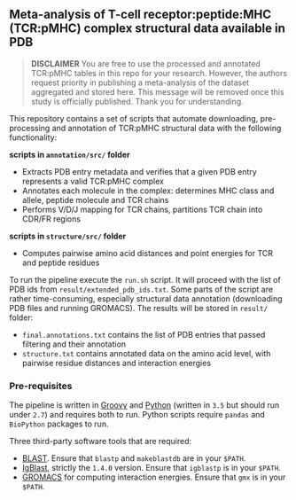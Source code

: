 ## Meta-analysis of T-cell receptor:peptide:MHC (TCR:pMHC) complex structural data available in PDB

> **DISCLAIMER** You are free to use the processed and annotated TCR:pMHC tables in this repo for your research. However, the authors request priority in publishing a meta-analysis of the dataset aggregated and stored here. This message will be removed once this study is officially published. Thank you for understanding.

This repository contains a set of scripts that automate downloading, pre-processing and annotation of TCR:pMHC structural data with the following functionality:

**scripts in ``annotation/src/`` folder**

- Extracts PDB entry metadata and verifies that a given PDB entry represents a valid TCR:pMHC complex
- Annotates each molecule in the complex: determines MHC class and allele, peptide molecule and TCR chains
- Performs V/D/J mapping for TCR chains, partitions TCR chain into CDR/FR regions

**scripts in ``structure/src/`` folder**

- Computes pairwise amino acid distances and point energies for TCR and peptide residues

To run the pipeline execute the ``run.sh`` script. It will proceed with the list of PDB ids from ``result/extended_pdb_ids.txt``. Some parts of the script are rather time-consuming, especially structural data annotation (downloading PDB files and running GROMACS). The results will be stored in ``result/`` folder:

- ``final.annotations.txt`` contains the list of PDB entries that passed filtering and their annotation
- ``structure.txt`` contains annotated data on the amino acid level, with pairwise residue distances and interaction energies

### Pre-requisites

The pipeline is written in [Groovy](http://www.groovy-lang.org) and [Python](https://www.continuum.io/downloads) (written in ``3.5`` but should run under ``2.7``) and requires both to run. Python scripts require ``pandas`` and ``BioPython`` packages to run.

Three third-party software tools that are required:

- [BLAST](https://blast.ncbi.nlm.nih.gov/Blast.cgi?PAGE_TYPE=BlastDocs&DOC_TYPE=Download). Ensure that ``blastp`` and ``makeblastdb`` are in your ``$PATH``.
- [IgBlast](http://www.ncbi.nlm.nih.gov/igblast/faq.html#standalone), strictly the ``1.4.0`` version. Ensure that ``igblastp`` is in your ``$PATH``.
- [GROMACS](http://www.gromacs.org) for computing interaction energies. Ensure that ``gmx`` is in your ``$PATH``.

